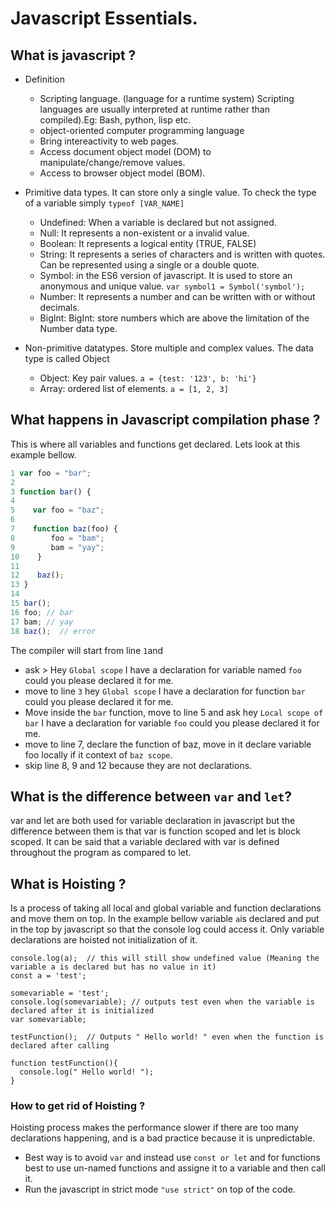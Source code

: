  # Javascript Essentials.
 
 
## What is javascript ?
- Definition 
  - Scripting language. (language for a runtime system) Scripting languages are usually interpreted at runtime rather than compiled).Eg: Bash, python, lisp etc.
  - object-oriented computer programming language
  - Bring intereactivity to web pages.
  - Access document object model (DOM) to manipulate/change/remove values.
  - Access to browser object model (BOM).
  
- Primitive data types. It can store only a single value. To check the type of a variable simply `typeof [VAR_NAME]`
  - Undefined: When a variable is declared but not assigned.
  - Null: It represents a non-existent or a invalid value.
  - Boolean: It represents a logical entity (TRUE, FALSE)
  - String: It represents a series of characters and is written with quotes. Can be represented using a single or a double quote.
  - Symbol: in the ES6 version of javascript. It is used to store an anonymous and unique value. `var symbol1 = Symbol('symbol');`
  - Number: It represents a number and can be written with or without decimals.
  - BigInt: BigInt: store numbers which are above the limitation of the Number data type. 

- Non-primitive datatypes. Store multiple and complex values. The data type is called Object
  - Object: Key pair values. `a = {test: '123', b: 'hi'} `
  - Array: ordered list of elements. `a = [1, 2, 3]`

## What happens in Javascript compilation phase ?
This is where all variables and functions get declared.
Lets look at this example bellow.

```javascript
1 var foo = "bar";
2
3 function bar() {
4
5    var foo = "baz";
6
7    function baz(foo) {
8        foo = "bam";
9        bam = "yay";
10    }
11
12    baz();
13 }
14
15 bar();
16 foo; // bar
17 bam; // yay
18 baz();  // error
```
The compiler will start from line `1`and 
- ask > Hey `Global scope` I have a declaration for variable named `foo` could you please declared it for me.
- move to line `3` hey `Global scope` I have a declaration for function `bar` could you please declared it for me.
- Move inside the `bar` function, move to line 5 and ask hey `Local scope of bar` I have a declaration for variable `foo` could you please declared it for me.
- move to line 7, declare the function of baz, move in it declare variable foo locally if it context of `baz scope`.
- skip line 8, 9 and 12 because they are not declarations.
## What is the difference between `var` and `let`?
var and let are both used for variable declaration in javascript but the difference between them is that var is function scoped and let is block scoped. It can be said that a variable declared with var is defined throughout the program as compared to let.
## What is Hoisting ? 
Is a process of taking all local and global variable and function declarations and move them on top.
In the example bellow variable `a`is declared and put in the top by javascript so that the console log could access it.
Only variable declarations are hoisted not initialization of it.
```
console.log(a);  // this will still show undefined value (Meaning the variable a is declared but has no value in it)
const a = 'test';
```

```
somevariable = 'test';
console.log(somevariable); // outputs test even when the variable is declared after it is initialized	
var somevariable;
```

```
testFunction();  // Outputs " Hello world! " even when the function is declared after calling

function testFunction(){ 
  console.log(" Hello world! ");
}
```
### How to get rid of Hoisting ?
Hoisting process makes the performance slower if there are too many declarations happening, and is a bad practice because it is unpredictable.
- Best way is to avoid `var` and instead use `const or let` and for functions best to use un-named functions and assigne it to a variable and then call it.
- Run the javascript in strict mode `"use strict"` on top of the code.

